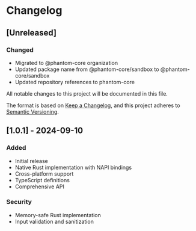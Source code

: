 # Changelog

## [Unreleased]

### Changed
- Migrated to @phantom-core organization
- Updated package name from @phantom-core/sandbox to @phantom-core/sandbox
- Updated repository references to phantom-core


All notable changes to this project will be documented in this file.

The format is based on [Keep a Changelog](https://keepachangelog.com/en/1.0.1/),
and this project adheres to [Semantic Versioning](https://semver.org/spec/v2.0.0.html).

## [1.0.1] - 2024-09-10

### Added
- Initial release
- Native Rust implementation with NAPI bindings
- Cross-platform support
- TypeScript definitions
- Comprehensive API

### Security
- Memory-safe Rust implementation
- Input validation and sanitization
